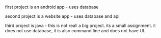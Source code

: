 first project is an android app - uses database


second project is a website app - uses database and api


third project is java - this is not reall a big project. its a small assignment. it does not use database, it is also command line and does not have UI.
